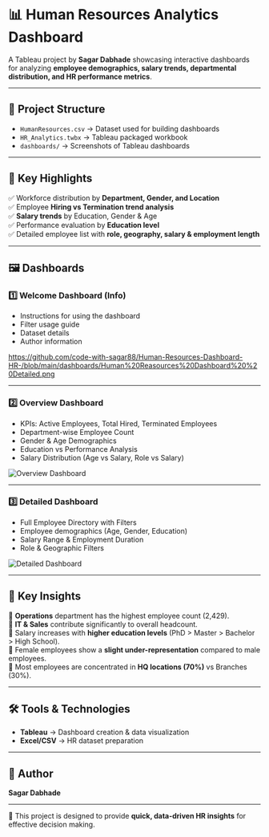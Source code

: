 # 📊 Human Resources Analytics Dashboard  

A Tableau project by **Sagar Dabhade** showcasing interactive dashboards for analyzing **employee demographics, salary trends, departmental distribution, and HR performance metrics**.  

---

## 📂 Project Structure  
- `HumanResources.csv` → Dataset used for building dashboards  
- `HR_Analytics.twbx` → Tableau packaged workbook  
- `dashboards/` → Screenshots of Tableau dashboards  

---

## 🚀 Key Highlights  
✅ Workforce distribution by **Department, Gender, and Location**  
✅ Employee **Hiring vs Termination trend analysis**  
✅ **Salary trends** by Education, Gender & Age  
✅ Performance evaluation by **Education level**  
✅ Detailed employee list with **role, geography, salary & employment length**  

---

## 🖼️ Dashboards  

### 1️⃣ Welcome Dashboard (Info)  
- Instructions for using the dashboard  
- Filter usage guide  
- Dataset details  
- Author information  

https://github.com/code-with-sagar88/Human-Resources-Dashboard-HR-/blob/main/dashboards/Human%20Reasources%20Dashboard%20%20Detailed.png

---

### 2️⃣ Overview Dashboard  
- KPIs: Active Employees, Total Hired, Terminated Employees  
- Department-wise Employee Count  
- Gender & Age Demographics  
- Education vs Performance Analysis  
- Salary Distribution (Age vs Salary, Role vs Salary)  

![Overview Dashboard](dashboards/overview.png)  

---

### 3️⃣ Detailed Dashboard  
- Full Employee Directory with Filters  
- Employee demographics (Age, Gender, Education)  
- Salary Range & Employment Duration  
- Role & Geographic Filters  

![Detailed Dashboard](dashboards/detailed.png)  

---

## 📌 Key Insights  
🔹 **Operations** department has the highest employee count (2,429).  
🔹 **IT & Sales** contribute significantly to overall headcount.  
🔹 Salary increases with **higher education levels** (PhD > Master > Bachelor > High School).  
🔹 Female employees show a **slight under-representation** compared to male employees.  
🔹 Most employees are concentrated in **HQ locations (70%)** vs Branches (30%).  

---

## 🛠️ Tools & Technologies  
- **Tableau** → Dashboard creation & data visualization  
- **Excel/CSV** → HR dataset preparation  

---

## 👤 Author  
**Sagar Dabhade**  

---

🚀 This project is designed to provide **quick, data-driven HR insights** for effective decision making. 
